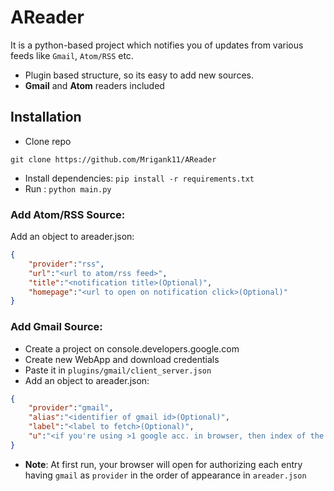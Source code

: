 # AReader
It is a python-based project which notifies you of updates from various feeds like `Gmail`, `Atom/RSS` etc.
- Plugin based structure, so its easy to add new sources.
- **Gmail** and **Atom** readers included
## Installation
- Clone repo
```
git clone https://github.com/Mrigank11/AReader
```
- Install dependencies: `pip install -r requirements.txt`
- Run : `python main.py`
### Add Atom/RSS Source:
Add an object to areader.json:
```json
{
    "provider":"rss",
    "url":"<url to atom/rss feed>",
    "title":"<notification title>(Optional)",
    "homepage":"<url to open on notification click>(Optional)"
}
```
### Add Gmail Source:
- Create a project on console.developers.google.com
- Create new WebApp and download credentials
- Paste it in `plugins/gmail/client_server.json`
- Add an object to areader.json:
```json
{
    "provider":"gmail",
    "alias":"<identifier of gmail id>(Optional)",
    "label":"<label to fetch>(Optional)",
    "u":"<if you're using >1 google acc. in browser, then index of the corresponding google acc.(Optional)"
}
```
- **Note**: At first run, your browser will open for authorizing each entry having `gmail` as `provider` in the order of appearance in `areader.json`